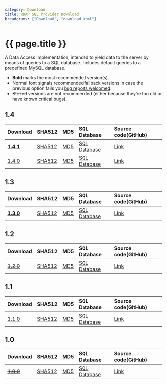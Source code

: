 ```yaml
---
category: Download
title: RDAP SQL Provider Download
breadcrums: ["Download", "download.html"]
---
```


# {{ page.title }}

A Data Access Implementation, intended to yield data to the server by means of queries to a SQL database. Includes default queries to a predefined MySQL database.

- **Bold** marks the most recommended version(s).
- Normal font signals recommended fallback versions in case the previous option fails you [bug reports welcomed](https://github.com/NICMx/rdap-sql-provider/issues).
- ~~Striked~~ versions are not recommended (either because they’re too old or have known critical bugs).

## 1.4

|Download |SHA512    |MD5    |SQL Database|Source code(GitHub)|
|:--------|:---------|:------|:-----------|:------------------|
|[**1.4.1**](https://github.com/NICMx/releases/raw/master/RedDog/rdap-sql-provider-1.4.1.jar)|[SHA512](https://github.com/NICMx/releases/raw/master/RedDog/rdap-sql-provider-1.4.1.jar.sha)|[MD5](https://github.com/NICMx/releases/raw/master/RedDog/rdap-sql-provider-1.4.1.jar.md5)|[SQL Database](https://raw.githubusercontent.com/NICMx/rdap-sql-provider/v1.4.1/src/test/resources/META-INF/sql/Database.sql)|[Link](https://github.com/NICMx/rdap-sql-provider/tree/v1.4.1)|
|[~~1.4.0~~](https://github.com/NICMx/releases/raw/master/RedDog/rdap-sql-provider-1.4.0.jar)|[SHA512](https://github.com/NICMx/releases/raw/master/RedDog/rdap-sql-provider-1.4.0.jar.sha)|[MD5](https://github.com/NICMx/releases/raw/master/RedDog/rdap-sql-provider-1.4.0.jar.md5)|[SQL Database](https://raw.githubusercontent.com/NICMx/rdap-sql-provider/v1.4.0/src/test/resources/META-INF/sql/Database.sql)|[Link](https://github.com/NICMx/rdap-sql-provider/tree/v1.4.0)|

## 1.3

|Download |SHA512    |MD5    |SQL Database|Source code(GitHub)|
|:--------|:---------|:------|:-----------|:------------------|
|[**1.3.0**](https://github.com/NICMx/releases/raw/master/RedDog/rdap-sql-provider-1.3.0.jar)|[SHA512](https://github.com/NICMx/releases/raw/master/RedDog/rdap-sql-provider-1.3.0.jar.sha)|[MD5](https://github.com/NICMx/releases/raw/master/RedDog/rdap-sql-provider-1.3.0.jar.md5)|[SQL Database](https://raw.githubusercontent.com/NICMx/rdap-sql-provider/v1.3.0/src/test/resources/META-INF/sql/Database.sql)|[Link](https://github.com/NICMx/rdap-sql-provider/tree/v1.3.0)|

## 1.2

|Download |SHA512    |MD5    |SQL Database|Source code(GitHub)|
|:--------|:---------|:------|:-----------|:------------------|
|[~~1.2.0~~](https://github.com/NICMx/releases/raw/master/RedDog/rdap-sql-provider-1.2.0.jar)|[SHA512](https://github.com/NICMx/releases/raw/master/RedDog/rdap-sql-provider-1.2.0.jar.sha)|[MD5](https://github.com/NICMx/releases/raw/master/RedDog/rdap-sql-provider-1.2.0.jar.md5)|[SQL Database](https://raw.githubusercontent.com/NICMx/rdap-sql-provider/v1.2.0/src/main/resources/META-INF/sql/Database.sql)|[Link](https://github.com/NICMx/rdap-sql-provider/tree/v1.2.0)|

## 1.1

|Download |SHA512    |MD5    |SQL Database|Source code(GitHub)|
|:--------|:---------|:------|:-----------|:------------------|
|[~~1.1.0~~](https://github.com/NICMx/releases/raw/master/RedDog/rdap-sql-provider-1.1.0.jar)|[SHA512](https://github.com/NICMx/releases/raw/master/RedDog/rdap-sql-provider-1.1.0.jar.sha)|[MD5](https://github.com/NICMx/releases/raw/master/RedDog/rdap-sql-provider-1.1.0.jar.md5)|[SQL Database](https://raw.githubusercontent.com/NICMx/rdap-sql-provider/v1.1.0/src/main/resources/META-INF/sql/Database.sql)|[Link](https://github.com/NICMx/rdap-sql-provider/tree/v1.1.0)|

## 1.0

|Download |SHA512    |MD5    |SQL Database|Source code(GitHub)|
|:--------|:---------|:------|:-----------|:------------------|
|[~~1.0.0~~](https://github.com/NICMx/releases/raw/master/RedDog/rdap-sql-provider-1.0.jar)|[SHA512](https://github.com/NICMx/releases/raw/master/RedDog/rdap-sql-provider-1.0.sha)|[MD5](https://github.com/NICMx/releases/raw/master/RedDog/rdap-sql-provider-1.0.md5)|[SQL Database](https://raw.githubusercontent.com/NICMx/rdap-sql-provider/v1.0.0/src/main/resources/META-INF/sql/Database.sql)|[Link](https://github.com/NICMx/rdap-sql-provider/tree/v1.0.0)|

